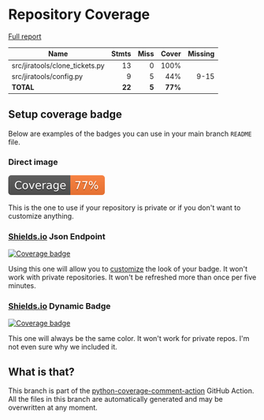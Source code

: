 # Repository Coverage

[Full report](https://htmlpreview.github.io/?https://github.com/andgineer/jiratools/blob/python-coverage-comment-action-data/htmlcov/index.html)

| Name                            |    Stmts |     Miss |   Cover |   Missing |
|-------------------------------- | -------: | -------: | ------: | --------: |
| src/jiratools/clone\_tickets.py |       13 |        0 |    100% |           |
| src/jiratools/config.py         |        9 |        5 |     44% |      9-15 |
|                       **TOTAL** |   **22** |    **5** | **77%** |           |


## Setup coverage badge

Below are examples of the badges you can use in your main branch `README` file.

### Direct image

[![Coverage badge](https://raw.githubusercontent.com/andgineer/jiratools/python-coverage-comment-action-data/badge.svg)](https://htmlpreview.github.io/?https://github.com/andgineer/jiratools/blob/python-coverage-comment-action-data/htmlcov/index.html)

This is the one to use if your repository is private or if you don't want to customize anything.

### [Shields.io](https://shields.io) Json Endpoint

[![Coverage badge](https://img.shields.io/endpoint?url=https://raw.githubusercontent.com/andgineer/jiratools/python-coverage-comment-action-data/endpoint.json)](https://htmlpreview.github.io/?https://github.com/andgineer/jiratools/blob/python-coverage-comment-action-data/htmlcov/index.html)

Using this one will allow you to [customize](https://shields.io/endpoint) the look of your badge.
It won't work with private repositories. It won't be refreshed more than once per five minutes.

### [Shields.io](https://shields.io) Dynamic Badge

[![Coverage badge](https://img.shields.io/badge/dynamic/json?color=brightgreen&label=coverage&query=%24.message&url=https%3A%2F%2Fraw.githubusercontent.com%2Fandgineer%2Fjiratools%2Fpython-coverage-comment-action-data%2Fendpoint.json)](https://htmlpreview.github.io/?https://github.com/andgineer/jiratools/blob/python-coverage-comment-action-data/htmlcov/index.html)

This one will always be the same color. It won't work for private repos. I'm not even sure why we included it.

## What is that?

This branch is part of the
[python-coverage-comment-action](https://github.com/marketplace/actions/python-coverage-comment)
GitHub Action. All the files in this branch are automatically generated and may be
overwritten at any moment.